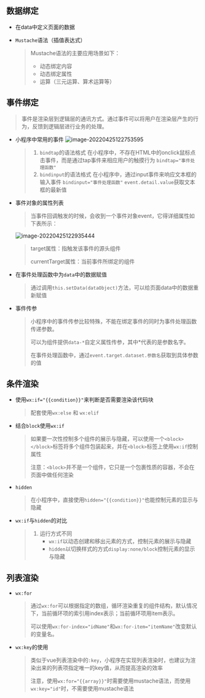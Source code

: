 ## 数据绑定

- 在data中定义页面的数据

- `Mustache`语法（插值表达式）

  > Mustache语法的主要应用场景如下：
  >
  > - 动态绑定内容
  > - 动态绑定属性
  > - 运算（三元运算、算术运算等）



## 事件绑定

> 事件是渲染层到逻辑层的通讯方式。通过事件可以将用户在渲染层产生的行为，反馈到逻辑层进行业务的处理。

- 小程序中常用的事件
  ![image-20220425122753595](F:\study_notes\前端\微信小程序\WXML模板语法.assets\image-20220425122753595.png)

  > 1. `bindtap`的语法格式
  >    在小程序中，不存在HTML中的onclick鼠标点击事件，而是通过tap事件来相应用户的触摸行为
  >    `bindtap="事件处理函数"`
  > 2. `bindinput`的语法格式
  >    在小程序中，通过input事件来响应文本框的输入事件
  >    `bindinput="事件处理函数"`
  >    `event.detail.value`获取文本框的最新值

- 事件对象的属性列表

  > 当事件回调触发的时候，会收到一个事件对象event，它得详细属性如下表所示：

   ![image-20220425122935444](F:\study_notes\前端\微信小程序\WXML模板语法.assets\image-20220425122935444.png)

  > target属性：指触发该事件的源头组件
  >
  > currentTarget属性：当前事件所绑定的组件

- 在事件处理函数中为`data`中的数据赋值

  > 通过调用`this.setData(dataObject)`方法，可以给页面data中的数据重新赋值

- 事件传参

  > 小程序中的事件传参比较特殊，不能在绑定事件的同时为事件处理函数传递参数。
  >
  > 可以为组件提供`data-*`自定义属性传参，其中*代表的是参数名字。
  >
  > 在事件处理函数中，通过`event.target.dataset.参数名`获取到具体参数的值



## 条件渲染

- 使用`wx:if="{{condition}}"`来判断是否需要渲染该代码块

  > 配套使用`wx:else` 和 `wx:elif`

- 结合`block`使用`wx:if`

  > 如果要一次性控制多个组件的展示与隐藏，可以使用一个`<block></block>`标签将多个组件包装起来，并在`<block>`标签上使用`wx:if`控制属性
  >
  > 注意：`<block>`并不是一个组件，它只是一个包裹性质的容器，不会在页面中做任何渲染

- `hidden`

  > 在小程序中，直接使用`hidden="{{condition}}"`也能控制元素的显示与隐藏

- `wx:if`与`hidden`的对比

  > 1. 运行方式不同
  >    - `wx:if`以动态创建和移出元素的方式，控制元素的展示与隐藏
  >    - `hidden`以切换样式的方式`display:none/block`控制元素的显示与隐藏



## 列表渲染

- `wx:for`

  > 通过`wx:for`可以根据指定的数组，循环渲染重复的组件结构，默认情况下，当前循环项的索引用index表示；当前循环项用item表示。
  >
  > 可以使用`wx:for-index="idName"`和`wx:for-item="itemName"`改变默认的变量名。

- `wx:key`的使用

  > 类似于vue列表渲染中的`:key`，小程序在实现列表渲染时，也建议为渲染出来的列表项指定唯一的key值，从而提高渲染的效率
  >
  > 注意，使用`wx:for="{{array}}"`时需要使用mustache语法，而使用`wx:key="id"`时，不需要使用mustache语法